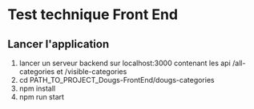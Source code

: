 # Test technique Front End

## Lancer l'application

1. lancer un serveur backend sur localhost:3000 contenant les api /all-categories et /visible-categories
2. cd PATH_TO_PROJECT_Dougs-FrontEnd/dougs-categories
3. npm install
4. npm run start

